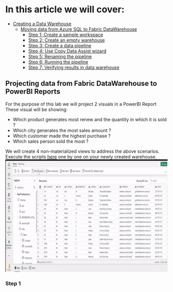 # In this article we will cover:

* [Creating a Data Warehouse](#creating-a-data-warehouse)
  * [Moving data from Azure SQL to Fabric DataWarehouse](#moving-data-from-azure-sql-to-fabric-datawarehouse)
    * [Step 1: Create a sample workspace](#step-1)
    * [Step 2: Create an empty warehouse](#step-2)
    * [Step 3: Create a data pipeline](#step-3)
    * [Step 4: Use Copy Data Assist wizard](#step-4)
    * [Step 5: Renaming the pipeline](#step-5)
    * [Step 6: Running the pipeline](#step-6)
    * [Step 7: Verifying results in data warehouse](#step-7)

## Projecting data from Fabric DataWarehouse to PowerBI Reports

For the purpose of this lab we will project 2 visuals in a PowerBI Report
These visual will be showing:

* Which product generates most renew and the quantity in which it is sold ?
* Which city generates the most sales amount ?
* Which customer made the highest purchase ?
* Which sales person sold the most ?

We will create 4 non-materialized views to address the above scenarios. Execute the scripts [here](/Assests/WarehouseScripts/) one by one on your newly created warehouse.    
<img src='/Assests/Media/QueryResults.gif' width='900' height='350'>

### Step 1